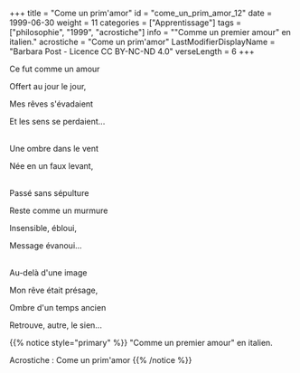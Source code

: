 +++
title = "Come un prim'amor"
id = "come_un_prim_amor_12"
date = 1999-06-30
weight = 11
categories = ["Apprentissage"]
tags = ["philosophie", "1999", "acrostiche"]
info = "\"Comme un premier amour\" en italien."
acrostiche = "Come un prim'amor"
LastModifierDisplayName = "Barbara Post - Licence CC BY-NC-ND 4.0"
verseLength = 6
+++

Ce fut comme un amour

Offert au jour le jour,

Mes rêves s'évadaient

Et les sens se perdaient...

 \
Une ombre dans le vent

Née en un faux levant,

 \
Passé sans sépulture

Reste comme un murmure

Insensible, ébloui,

Message évanoui...

 \
Au-delà d'une image

Mon rêve était présage,

Ombre d'un temps ancien

Retrouve, autre, le sien...

{{% notice style="primary" %}}
\"Comme un premier amour\" en italien.

Acrostiche : Come un prim'amor
{{% /notice %}}
